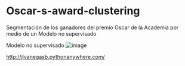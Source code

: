 # Oscar-s-award-clustering
Segmentación de los ganadores del premio Oscar de la Academia por medio de un Modelo no supervisado

Modelo no supervisado
![image](https://user-images.githubusercontent.com/64113043/216799824-c77078a3-7837-43b4-9316-9539a99c220a.png)




http://jlvanegasb.pythonanywhere.com/
